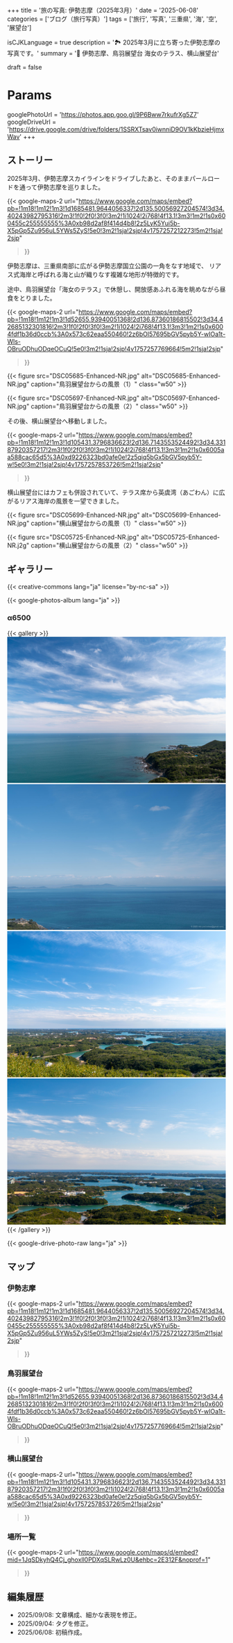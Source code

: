 +++
title = '旅の写真: 伊勢志摩（2025年3月）'
date = '2025-06-08'
categories = ['ブログ（旅行写真）']
tags = ['旅行', '写真', '三重県', '海', '空', '展望台']

isCJKLanguage = true
description = '🏞️ 2025年3月に立ち寄った伊勢志摩の写真です。'
summary = '📍 伊勢志摩、鳥羽展望台 海女のテラス、横山展望台'

draft = false

# Params
googlePhotoUrl = 'https://photos.app.goo.gl/9P6Bww7rkufrXg5Z7'
googleDriveUrl = 'https://drive.google.com/drive/folders/1SSRXTsav0iwnniD9OV1kKbzieHjmxWav'
+++


## ストーリー

2025年3月、伊勢志摩スカイラインをドライブしたあと、そのままパールロードを通って伊勢志摩を巡りました。

{{< google-maps-2
  url="https://www.google.com/maps/embed?pb=!1m18!1m12!1m3!1d1685481.9644056337!2d135.50056927204574!3d34.40243982795316!2m3!1f0!2f0!3f0!3m2!1i1024!2i768!4f13.1!3m3!1m2!1s0x600455c255555555%3A0xb98d2af8f414d4b8!2z5LyK5Yui5b-X5pGp5Zu956uL5YWs5ZyS!5e0!3m2!1sja!2sjp!4v1757257212273!5m2!1sja!2sjp"
  >}}


伊勢志摩は、三重県南部に広がる伊勢志摩国立公園の一角をなす地域で、
リアス式海岸と呼ばれる海と山が織りなす複雑な地形が特徴的です。

途中、鳥羽展望台「海女のテラス」で休憩し、開放感あふれる海を眺めながら昼食をとりました。

{{< google-maps-2
  url="https://www.google.com/maps/embed?pb=!1m18!1m12!1m3!1d52655.93940051368!2d136.87360186815502!3d34.42685132301816!2m3!1f0!2f0!3f0!3m2!1i1024!2i768!4f13.1!3m3!1m2!1s0x6004fdf1b36d0ccb%3A0x573c62eaa550460!2z6bOl57695bGV5pyb5Y-wIOa1t-Wls-OBruODhuODqeOCuQ!5e0!3m2!1sja!2sjp!4v1757257769664!5m2!1sja!2sjp"
  >}}

{{< figure
    src="DSC05685-Enhanced-NR.jpg"
    alt="DSC05685-Enhanced-NR.jpg"
    caption="鳥羽展望台からの風景（1）"
    class="w50"
    >}}

{{< figure
    src="DSC05697-Enhanced-NR.jpg"
    alt="DSC05697-Enhanced-NR.jpg"
    caption="鳥羽展望台からの風景（2）"
    class="w50"
    >}}

その後、横山展望台へ移動しました。

{{< google-maps-2
  url="https://www.google.com/maps/embed?pb=!1m18!1m12!1m3!1d105431.3796836623!2d136.7143553524492!3d34.33187920357217!2m3!1f0!2f0!3f0!3m2!1i1024!2i768!4f13.1!3m3!1m2!1s0x6005aa588cac65d5%3A0xd9226323bd0afe0e!2z5qiq5bGx5bGV5pyb5Y-w!5e0!3m2!1sja!2sjp!4v1757257853726!5m2!1sja!2sjp"
  >}}

横山展望台にはカフェも併設されていて、テラス席から英虞湾（あごわん）に広がるリアス海岸の風景を一望できました。

{{< figure
    src="DSC05699-Enhanced-NR.jpg"
    alt="DSC05699-Enhanced-NR.jpg"
    caption="横山展望台からの風景（1）"
    class="w50"
    >}}

{{< figure
    src="DSC05725-Enhanced-NR.jpg"
    alt="DSC05725-Enhanced-NR.j2g"
    caption="横山展望台からの風景（2）"
    class="w50"
    >}}


## ギャラリー

{{< creative-commons lang="ja" license="by-nc-sa" >}}

{{< google-photos-album lang="ja" >}}


### α6500

{{< gallery >}}
  <img src="DSC05685-Enhanced-NR.jpg" alt="DSC05685-Enhanced-NR.jpg" class="grid-w50" />
  <img src="DSC05697-Enhanced-NR.jpg" alt="DSC05697-Enhanced-NR.jpg" class="grid-w50" />
  <img src="DSC05699-Enhanced-NR.jpg" alt="DSC05699-Enhanced-NR.jpg" class="grid-w50" />
  <img src="DSC05725-Enhanced-NR.jpg" alt="DSC05725-Enhanced-NR.jpg" class="grid-w50" />
{{< /gallery >}}

{{< google-drive-photo-raw lang="ja" >}}


## マップ

### 伊勢志摩

{{< google-maps-2
  url="https://www.google.com/maps/embed?pb=!1m18!1m12!1m3!1d1685481.9644056337!2d135.50056927204574!3d34.40243982795316!2m3!1f0!2f0!3f0!3m2!1i1024!2i768!4f13.1!3m3!1m2!1s0x600455c255555555%3A0xb98d2af8f414d4b8!2z5LyK5Yui5b-X5pGp5Zu956uL5YWs5ZyS!5e0!3m2!1sja!2sjp!4v1757257212273!5m2!1sja!2sjp"
  >}}


### 鳥羽展望台

{{< google-maps-2
  url="https://www.google.com/maps/embed?pb=!1m18!1m12!1m3!1d52655.93940051368!2d136.87360186815502!3d34.42685132301816!2m3!1f0!2f0!3f0!3m2!1i1024!2i768!4f13.1!3m3!1m2!1s0x6004fdf1b36d0ccb%3A0x573c62eaa550460!2z6bOl57695bGV5pyb5Y-wIOa1t-Wls-OBruODhuODqeOCuQ!5e0!3m2!1sja!2sjp!4v1757257769664!5m2!1sja!2sjp"
  >}}


### 横山展望台

{{< google-maps-2
  url="https://www.google.com/maps/embed?pb=!1m18!1m12!1m3!1d105431.3796836623!2d136.7143553524492!3d34.33187920357217!2m3!1f0!2f0!3f0!3m2!1i1024!2i768!4f13.1!3m3!1m2!1s0x6005aa588cac65d5%3A0xd9226323bd0afe0e!2z5qiq5bGx5bGV5pyb5Y-w!5e0!3m2!1sja!2sjp!4v1757257853726!5m2!1sja!2sjp"
  >}}


### 場所一覧

{{< google-maps-2
  url="https://www.google.com/maps/d/embed?mid=1JqSDkyhQ4Cj_ghoxll0PDXqSLRwLz0U&ehbc=2E312F&noprof=1"
  >}}


## 編集履歴

- 2025/09/08: 文章構成、細かな表現を修正。
- 2025/09/04: タグを修正。
- 2025/06/08: 初稿作成。
